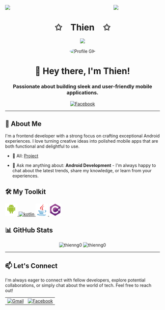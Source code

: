 <!--![MasterHead](https://firebasestorage.googleapis.com/v0/b/flexi-coding.appspot.com/o/dempgi7-520f8d5f-63d4-4453-8822-dbc149ae27f8.gif?alt=media&token=91c0c7b2-93c3-4029-b011-1a8703c5730d)-->
<img align="left" src="https://user-images.githubusercontent.com/65187002/144930161-2f783401-8d27-4fdf-a2f7-cc0ba32f1f1f.gif" width="30%" style="display:inline;"><img align="right" src="https://user-images.githubusercontent.com/65187002/144930161-2f783401-8d27-4fdf-a2f7-cc0ba32f1f1f.gif" width="30%" style="display:inline;">
<br>
<p align="center">
    <h1 align="center">✩&emsp;Thien&emsp;✩</h1>
</p>
<p align="center">
  <img src="https://readme-typing-svg.herokuapp.com/?lines=Greetings+visitor!;Explore+my+coding+world;Feel+free+to+reach+out!;Enjoy+your+stay!&font=Fira%20Code&color=%2365C9FF&center=true&width=380&height=50">

</p>
<div align="center">
  <img src="https://images-cdn.exchange.art/qshqgr0cjqmr5phD1tK-3gnohYWmfcXwx6VWnk27o38?ext=fastly&optimize=medium" alt="Profile GIF" width="150" height="150" style="border-radius: 50%;">
</div>
<h1 align="center">👋 Hey there, I'm Thien!</h1>
<h3 align="center">Passionate about building sleek and user-friendly mobile applications.</h3>

<p align="center"> 
  <a href="https://www.facebook.com/chithien221203/" target="blank">
    <img align="center" src="https://img.shields.io/badge/-Connect%20on%20Facebook-blue?style=flat-square&logo=facebook" alt="Facebook">
  </a>
</p>

---

## 🚀 About Me

I'm a frontend developer with a strong focus on crafting exceptional Android experiences. I love turning creative ideas into polished mobile apps that are both functional and delightful to use.

- 🔭  All: <a href="https://github.com/ThienNg0?tab=repositories" target="_blank" alt="View my GitHub Repositories">
  Project
</a>


- 💬  Ask me anything about: **Android Development** - I'm always happy to chat about the latest trends, share my knowledge, or learn from your experiences.

## 🛠️ My Toolkit

<p align="left"> 
  <a href="https://developer.android.com" target="_blank" rel="noreferrer"> 
    <img src="https://raw.githubusercontent.com/devicons/devicon/master/icons/android/android-original-wordmark.svg" alt="android" width="40" height="40"/> 
  </a> 
  <a href="https://kotlinlang.org" target="_blank" rel="noreferrer"> 
    <img src="https://www.vectorlogo.zone/logos/kotlinlang/kotlinlang-icon.svg" alt="kotlin" width="40" height="40"/> 
  </a> 
  <a href="https://www.java.com" target="_blank" rel="noreferrer"> 
    <img src="https://raw.githubusercontent.com/devicons/devicon/master/icons/java/java-original.svg" alt="java" width="40" height="40"/> 
  </a> 
  <a href="https://www.w3schools.com/cs/" target="_blank" rel="noreferrer"> 
    <img src="https://raw.githubusercontent.com/devicons/devicon/master/icons/csharp/csharp-original.svg" alt="csharp" width="40" height="40"/> 
  </a> 
</p>

## 📊 GitHub Stats

<p align="center">
  <img align="center" src="https://github-readme-stats.vercel.app/api?username=thienng0&show_icons=true&locale=en&theme=dark" alt="thienng0" />
  <img align="center" src="https://github-readme-stats.vercel.app/api/top-langs?username=thienng0&show_icons=true&locale=en&layout=compact&theme=dark" alt="thienng0" />
</p>

---

## 📫 Let's Connect

I'm always eager to connect with fellow developers, explore potential collaborations, or simply chat about the world of tech. Feel free to reach out!

<div align="center">
<table>
  <tr>
    <td>
      <a href="mailto:thienngo2003@gmail.com" target="_blank">
        <img src="https://upload.wikimedia.org/wikipedia/commons/4/4e/Gmail_Icon.png" alt="Gmail" width="40" height="40"/>
      </a>
    </td>
    <td>
      <a href="https://www.facebook.com/chithien221203/" target="_blank">
        <img src="https://upload.wikimedia.org/wikipedia/commons/5/51/Facebook_f_logo_%282019%29.svg" alt="Facebook" width="40" height="40"/>
      </a>
    </td>
  </tr>
</table>
</div>

